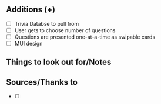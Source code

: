 ## Additions (+)

- [ ] Trivia Databse to pull from
- [ ] User gets to choose number of questions
- [ ] Questions are presented one-at-a-time as swipable cards
- [ ] MUI design

## Things to look out for/Notes

## Sources/Thanks to

- [ ]

